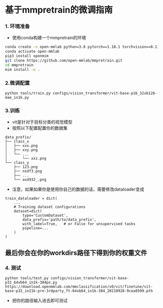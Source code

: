 # 基于mmpretrain的微调指南
### 1. 环境准备
- 使用conda构建一个mmpretrain的环境

```bash  
conda create -n open-mmlab python=3.8 pytorch==1.10.1 torchvision==0.11.2 cudatoolkit=11.3 -c pytorch -y  
conda activate open-mmlab  
pip3 install openmim  
git clone https://github.com/open-mmlab/mmpretrain.git  
cd mmpretrain  
mim install -e .
```

### 2.微调配置
``` 
python tools/train.py configs/vision_transformer/vit-base-p16_32xb128-mae_in1k.py
```

### 3.训练 
- vit是针对于目标分类的视觉模型
- 按照以下配置配置你的数据集
``` 
data_prefix/
├── class_x
│   ├── xxx.png
│   ├── xxy.png
│   └── ...
│       └── xxz.png
└── class_y
    ├── 123.png
    ├── nsdf3.png
    ├── ...
    └── asd932_.png
```
- 注意，如果如果你是使用你自己的数据的话，需要修改dataloader变成
```
train_dataloader = dict(
    ...
    # Training dataset configurations
    dataset=dict(
        type='CustomDataset',
        data_prefix='path/to/data_prefix',
        with_label=True,   # or False for unsupervised tasks
        pipeline=...
    )
)
```
## 最后你会在你的workdirs路径下得到你的权重文件

### 4. 测试
``` 
python tools/test.py configs/vision_transformer/vit-base-p32_64xb64_in1k-384px.py https://download.openmmlab.com/mmclassification/v0/vit/finetune/vit-base-p32_in21k-pre-3rdparty_ft-64xb64_in1k-384_20210928-9cea8599.pth

```
- 把你的路径输入进去即可测试
  
  

